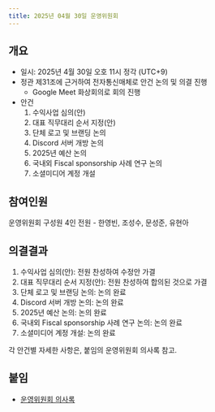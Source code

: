 ```yaml
--- 
title: 2025년 04월 30일 운영위원회
---
```

## 개요
- 일시: 2025년 4월 30일 오호 11시 정각 (UTC+9)
- 정관 제31조에 근거하여 전자통신매체로 안건 논의 및 의결 진행
  - Google Meet 화상회의로 회의 진행
- 안건
    1. 수익사업 심의(안)
    2. 대표 직무대리 순서 지정(안)
    3. 단체 로고 및 브랜딩 논의
    4. Discord 서버 개방 논의
    5. 2025년 예산 논의
    6. 국내외 Fiscal sponsorship 사례 연구 논의
    7. 소셜미디어 계정 개설
## 참여인원

운영위원회 구성원 4인 전원 - 한영빈, 조성수, 문성준, 유현아

## 의결결과

1. 수익사업 심의(안): 전원 찬성하여 수정안 가결
2. 대표 직무대리 순서 지정(안): 전원 찬성하여 합의된 것으로 가결
3. 단체 로고 및 브랜딩 논의: 논의 완료
4. Discord 서버 개방 논의: 논의 완료
5. 2025년 예산 논의: 논의 완료
6. 국내외 Fiscal sponsorship 사례 연구 논의: 논의 완료
7. 소셜미디어 계정 개설: 논의 완료

각 안건별 자세한 사항은, 붙임의 운영위원회 의사록 참고.

## 붙임

- [운영위원회 의사록](20250430_운영위원회_의사록.pdf)